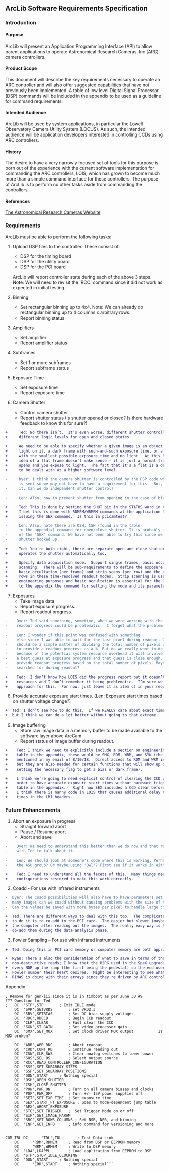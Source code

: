 
## ArcLib Software Requirements Specification


### Introduction

#### Purpose   
ArcLib will present an Application Programming Interface (API) to allow parent applications to operate
Astronomical Research Cameras, Inc (ARC) camera controllers.

#### Product Scope
This document will describe the key requirements necessary to operate an ARC controller and will also offer
suggested capabilities that have not previously been implemented. A table of low level Digital Signal
Processor (DSP) commands will be included in the appendix to be used as a guideline for command requirements.

#### Intended Audience  
ArcLib will be used by system applications, in particular the Lowell Observatory Camera Utility System (LOCUS).
As such, the intended audience will be application developers interested in controlling CCDs using ARC controllers.

#### History  
The desire to have a very narrowly focused set of tools for this purpose is born out of the experience with the
current software implementation for commanding the ARC controllers, LOIS, which has grown to become much
more than a simple command interface for these controllers.  The purpose of ArcLib is to perform no other
tasks aside from commanding the controllers.

#### References  
[The Astronomical Research Cameras Website](http://www.astro-cam.com/index.php)

### Requirements 

ArcLib must be able to perform the following tasks:

1. Upload DSP files to the controller.  These consist of:
   - DSP for the timing board
   - DSP for the utility board
   - DSP for the PCI board

   ArcLib will report controller state during each of the above 3 steps.  
   Note: We will need to revisit the 'RCC' command since it did not work as expected in initial testing.

2. Binning
   - Set rectangular binning up to 4x4.
     Note: We can already do rectangular binning up to 4 columns x arbitrary rows.
   - Report binning status
   
3. Amplifiers
   - Set amplifier
   - Report amplifier status
   
4. Subframes
   - Set 1 or more subframes
   - Report subframe status
   
5. Exposure Time
   - Set exposure time
   - Report exposure time
   
6. Camera Shutter
   - Control camera shutter
   - Report shutter status (Is shutter opened or closed? Is there hardware feedback to know this for sure?)
	
```diff  
+     Ted: No there isn’t.  It’s even worse; different shutter controllers use
+     different logic levels for open and closed states.
   
+     We need to be able to specify whether a given image is an object frame with
+     light on it, a dark frame with such-and-such exposure time, or a bias frame
+     with the smallest possible exposure time and no light.  At this level we the
+     idea of a flat frame doesn’t make sense – it is just a normal frame where the shutter
+     opens and you expose to light.  The fact that it’s a flat is a detail that needs
+     to be dealt with at a higher software level.
  
-     Dyer: I think the camera shutter is controlled by the DSP code when a SEX command
-     is sent so we may not have to have a requirement for this.  But, talk to Ted about
-     it. Can we do independent shutter control?

-     Len: Also, how to prevent shutter from opening in the case of biases?

+     Ted: This is done by setting the SHUT bit in the STATUS word in the DSP code.
+     I bet this is done with RDMEM/WRMEM commands at the application level prior to
+     issuing the SEX command.  Is this in pcicamtest?

-     Len: Also, note there are OSH, CSH (found in the table
-     in the appendix) command for open/close shutter. It is probably a command independent
-     of the 'SEX' command. We have not been able to try this since we have not had a working
-     shutter hooked up.

+     Ted: You’re both right, there are separate open and close shutter commands and SEX
+     operates the shutter automatically too.  

+     Specify data acquisition mode.  Support single frames, basic occultation, and strip
+     scanning.  There will be sub-requirements to define the exposure time or interval for
+     basic occultation (per frame) and strip scans (per row) and the number of frames or
+     rows in these time-resolved readout modes.  Strip scanning is useful sometimes for
+     engineering purposes and basic occultation is essential for the GWAVES guiders.  Referring
+     to the appendix the command for setting the mode and its parameters is SIP.
```

7. Exposures
   - Take image data
   - Report exposure progress. 
   - Report readout progress.

```diff
-    Dyer: Ted said something, sometime, when we were working with the ARC57 camera that checking
-    readout progress could be problematic.  I forget what the problem was.

-    Len: I wonder if this point was confused with something
-    else since I was able to wait for the last pixel during readout. Grabbing the exposure progress
-    should be a simple matter of dividing the total number of pixels by 100, or something like that
-    to provide a readout progress as a %. But do we really want to do this at the ArcLib level
-    because of the potential system resource overhead it will involve? I believe LOUI currently does
-    a best guess at exposure progress and that guess is close enough. I know the old LOIS used to
-    provide readout progress based on the total number of pixels. Maybe the end of each row was
-    searched for during readout?

+    Ted:  I don’t know how LOIS did the progress report but it doesn’t take much in the way of system
+    resources and I don’t remember it being problematic.  I’m sure we can come up with a reasonable
+    approach for this.  For now, just leave it as item c) in your requirements list.
```

8. Provide accurate exposure start times.  (Len: Exposure start times based on shutter voltage change?)

```diff
+  Ted: I don’t see how to do this.  If we REALLY care about exact times we should hardware trigger,
+  but I think we can do a lot better without going to that extreme.
```

9. Image buffering
   - Store raw image data in a memory buffer to be made available to the software layer above ArcCam.
   - Report status of image buffer during readout.
   
```diff
+    Ted: I think we need to explicitly include a section on engineering functions.  Referring to the
+    table in the appendix, these would be SMX, RDM, WRM, and SYN (the synthetic image deal I
+    mentioned in my email of 8/10/18.  Direct access to RDM and WRM is important for debugging
+    but they are also needed for certain functions that will show up in the requirements (e.g.
+    setting the necessary flag to get a bias or dark frame).

+    I think we’re going to need explicit control of clearing the CCD prior to the exposure in
+    order to have accurate exposure start times without hardware triggering.  (See CLR in the
+    table in the appendix.)  Right now SEX includes a CCD clear before opening the shutter.
+    I think there is nanny code in LOIS that causes additional delay that impacts the start
+    times in the LMI headers.
```

### Future Enhancements

1. Abort an exposure in progress 
   - Straight forward abort
   - Pause / Resume abort
   - Abort and save

```diff
-    Dyer: We need to understand this better than we do now and that requires sitting down
-    with Ted to talk about it.

-    Len: We should look at someone's code where this is working. Perhaps the C++ code from
-    the ASU group? Or maybe using 'Owl'? First see if it works in either of those.

+    Ted: I need to understand all the facets of this.  Many things need to be aborted and
+    configurations restored to make this work correctly.
```

2. Coadd - For use with infrared instruments

```diff
-  Dyer: The Coadd possibilities will also have to have parameters set, for example, how
-  many images can we coadd without causing problems with the size of the values stored in memory?
-  Can the values be saved with more bytes per pixel to handle large coadd numbers?

+  Ted: There are different ways to deal with this too.  The complicated but fast (maybe) way
+  to do it is to co-add in the PCI card.  The easier but slower (maybe) way is to co-add in
+  the computer after reading out the images.  The really easy way is to take lots of images and
+  co-add them during the data analysis phase.
```

3. Fowler Sampling – For use with infrared instruments

```diff
+  Ted: Doing this in PCI card memory or computer memory are both approaches to consider.

+  Ryan: There's also the consideration of what to save in terms of the intermediate 
+  non-destructive reads; I know that the H2RG used in the SpeX upgrade stores 
+  every NDR up the ramp (the first being the pedestal) so the end user can use whatever 
+  Fowler number their heart desires.  Might be interesting to see what (if anything) 
+  RIMAS is doing with their arrays since they're driven by ARC controllers.
```

























Appendix

```	DC	'IDL',IDL  		; Put CCD in IDLE mode    
; Remove for gen-iii since it is in timboot as per June 30 #9                      ??? Question for Ted
;	DC	'STP',STP  		; Exit IDLE mode
	DC	'SVR',SETVRDS		; set VRD2,3
	DC	'SBV',SETBIAS 		; Set DC bias supply voltages  
	DC	'RDC',RDCCD 		; Begin CCD readout    
	DC	'CLR',CLEAR  		; Fast clear the CCD   
	DC	'SGN',ST_GAIN  		; Set video processor gain     
	DC  'SMX',SET_MUX       ; Set clock driver MUX output           Is MUX broken?

	DC	'ABR',ABR_RDC		; Abort readout
	DC	'CRD',CONT_RD		; Continue reading out
	DC	'CSW',CLR_SWS		; Clear analog switches to lower power
	DC	'SOS',SEL_OS		; Select output source
	DC	'RCC',READ_CONTROLLER_CONFIGURATION 
	DC	'SSS',SET_SUBARRAY_SIZES
	DC	'SSP',SET_SUBARRAY_POSITIONS
	DC	'DON',START		; Nothing special
	DC	'OSH',OPEN_SHUTTER
	DC	'CSH',CLOSE_SHUTTER
	DC	'PON',PWR_ON		; Turn on all camera biases and clocks
	DC	'POF',PWR_OFF		; Turn +/- 15V power supplies off
	DC	'SET',SET_EXP_TIME 	; Set exposure time
	DC	'SEX',START_FT_EXPOSURE	; Goes to mode-dependent jump table
	DC	'AEX',ABORT_EXPOSURE
	DC	'STG',SET_TRIGGER	;  Set Trigger Mode on or off
	DC	'SIP',SET_IMAGE_PARAM
	DC	'SRC',SET_ROWS_COLUMNS ; Set NSR, NPR, and binning
	DC	'INF',GET_INFO		; info command for versioning and more


COM_TBL	DC      'TDL',TDL		; Test Data Link
	DC      'RDM',RDMEM		; Read from DSP or EEPROM memory
	DC      'WRM',WRMEM		; Write to DSP memory        
	DC	'LDA',LDAPPL		; Load application from EEPROM to DSP
	DC	'STP',STOP_IDLE_CLOCKING
	DC	'DON',START		; Nothing special
	DC      'ERR',START		; Nothing special```


